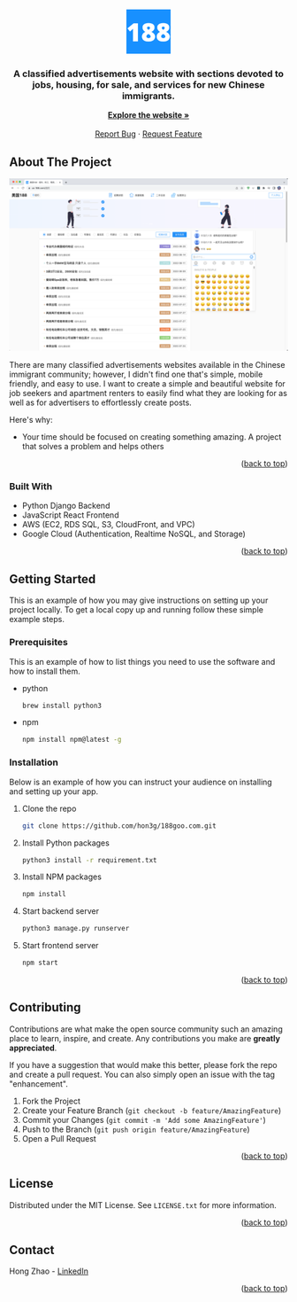 <!-- Improved compatibility of back to top link: See: https://github.com/othneildrew/Best-README-Template/pull/73 -->
<a name="readme-top"></a>

<!-- PROJECT LOGO -->
<br />
<div align="center">
  <a href="https://188goo.com">
    <img src="images/logo.png" alt="Logo" width="80" height="80">
  </a>

  <h3 align="center">A classified advertisements website with sections devoted to jobs, housing, for sale, and services for new Chinese immigrants.</h3>

  <p align="center">
    <a href="https://188goo.com"><strong>Explore the website »</strong></a>
    <br />
    <br />
    <a href="https://github.com/hon3g/188goo.com/issues">Report Bug</a>
    ·
    <a href="https://github.com/hon3g/188goo.com/issues">Request Feature</a>
  </p>
</div>

<!-- ABOUT THE PROJECT -->
## About The Project

[![Product Name Screen Shot][product-screenshot]](https://us-188.com/纽约)

There are many classified advertisements websites available in the Chinese immigrant community; however, I didn't find one that's simple, mobile friendly, and easy to use. I want to create a simple and beautiful website for job seekers and apartment renters to easily find what they are looking for as well as for advertisers to effortlessly create posts.

Here's why:
* Your time should be focused on creating something amazing. A project that solves a problem and helps others

<p align="right">(<a href="#readme-top">back to top</a>)</p>



### Built With
* Python Django Backend
* JavaScript React Frontend
* AWS (EC2, RDS SQL, S3, CloudFront, and VPC)
* Google Cloud (Authentication, Realtime NoSQL, and Storage)

<p align="right">(<a href="#readme-top">back to top</a>)</p>



<!-- GETTING STARTED -->
## Getting Started

This is an example of how you may give instructions on setting up your project locally.
To get a local copy up and running follow these simple example steps.

### Prerequisites

This is an example of how to list things you need to use the software and how to install them.
* python
  ```sh
  brew install python3
  ```
* npm
  ```sh
  npm install npm@latest -g
  ```

### Installation

Below is an example of how you can instruct your audience on installing and setting up your app.

1. Clone the repo
   ```sh
   git clone https://github.com/hon3g/188goo.com.git
   ```
2. Install Python packages
    ```sh
    python3 install -r requirement.txt
    ```
3. Install NPM packages
   ```sh
   npm install
   ```
4. Start backend server
   ```sh
   python3 manage.py runserver
   ```
5. Start frontend server
   ```sh
   npm start
   ```

<p align="right">(<a href="#readme-top">back to top</a>)</p>



<!-- CONTRIBUTING -->
## Contributing

Contributions are what make the open source community such an amazing place to learn, inspire, and create. Any contributions you make are **greatly appreciated**.

If you have a suggestion that would make this better, please fork the repo and create a pull request. You can also simply open an issue with the tag "enhancement".

1. Fork the Project
2. Create your Feature Branch (`git checkout -b feature/AmazingFeature`)
3. Commit your Changes (`git commit -m 'Add some AmazingFeature'`)
4. Push to the Branch (`git push origin feature/AmazingFeature`)
5. Open a Pull Request

<p align="right">(<a href="#readme-top">back to top</a>)</p>



<!-- LICENSE -->
## License

Distributed under the MIT License. See `LICENSE.txt` for more information.

<p align="right">(<a href="#readme-top">back to top</a>)</p>



<!-- CONTACT -->
## Contact

Hong Zhao - [LinkedIn](https://www.linkedin.com/in/hong-zhao-b371a1129/)

<p align="right">(<a href="#readme-top">back to top</a>)</p>


<!-- MARKDOWN LINKS & IMAGES -->
<!-- https://www.markdownguide.org/basic-syntax/#reference-style-links -->
[product-screenshot]: images/screenshot.png
